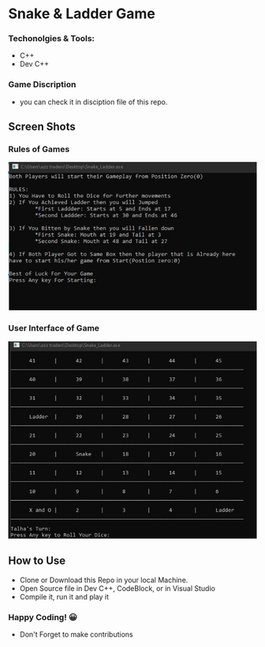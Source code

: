 # Snake & Ladder Game
### Techonolgies & Tools:
- C++
- Dev C++
### Game Discription
- you can check it in disciption file of this repo.
## Screen Shots
### Rules of Games
![Rules](https://github.com/TT-talhatariq/Snake-and-Ladder-Game-c-/blob/master/images/rules.jpg)
### User Interface of Game
![UI](https://github.com/TT-talhatariq/Snake-and-Ladder-Game-c-/blob/master/images/UI.jpg)

## How to Use
- Clone or Download this Repo in your local Machine.
- Open Source file in Dev C++, CodeBlock, or in Visual Studio
- Compile it, run it and play it
### Happy Coding! 😀
- Don't Forget to make contributions

